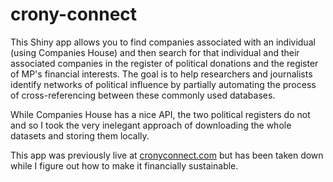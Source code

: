# crony-connect

This Shiny app allows you to find companies associated with an individual (using Companies House) and then search for that individual and their associated companies in the register of political donations and the register of MP's financial interests. The goal is to help researchers and journalists identify networks of political influence by partially automating the process of cross-referencing between these commonly used databases.

While Companies House has a nice API, the two political registers do not and so I took the very inelegant approach of downloading the whole datasets and storing them locally.

This app was previously live at [cronyconnect.com](https://cronyconnect.com/) but has been taken down while I figure out how to make it financially sustainable.

